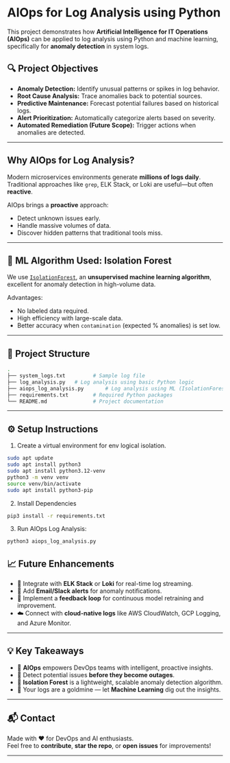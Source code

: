 # AIOps for Log Analysis using Python

This project demonstrates how **Artificial Intelligence for IT Operations (AIOps)** can be applied to log analysis using Python and machine learning, specifically for **anomaly detection** in system logs.

## 🔍 Project Objectives

- **Anomaly Detection:** Identify unusual patterns or spikes in log behavior.
- **Root Cause Analysis:** Trace anomalies back to potential sources.
- **Predictive Maintenance:** Forecast potential failures based on historical logs.
- **Alert Prioritization:** Automatically categorize alerts based on severity.
- **Automated Remediation (Future Scope):** Trigger actions when anomalies are detected.

---

## Why AIOps for Log Analysis?

Modern microservices environments generate **millions of logs daily**. Traditional approaches like `grep`, ELK Stack, or Loki are useful—but often **reactive**.

AIOps brings a **proactive** approach:
- Detect unknown issues early.
- Handle massive volumes of data.
- Discover hidden patterns that traditional tools miss.

---

## 🧠 ML Algorithm Used: Isolation Forest

We use [`IsolationForest`](https://scikit-learn.org/stable/modules/generated/sklearn.ensemble.IsolationForest.html), an **unsupervised machine learning algorithm**, excellent for anomaly detection in high-volume data.

Advantages:
- No labeled data required.
- High efficiency with large-scale data.
- Better accuracy when `contamination` (expected % anomalies) is set low.

---

## 📂 Project Structure

```bash
.
├── system_logs.txt         # Sample log file
├── log_analysis.py   # Log analysis using basic Python logic
├── aiops_log_analysis.py       # Log analysis using ML (IsolationForest)
├── requirements.txt        # Required Python packages
└── README.md               # Project documentation
```
---

## ⚙️ Setup Instructions
1. Create a virtual environment for env logical isolation.
```bash
sudo apt update
sudo apt install python3
sudo apt install python3.12-venv
python3 -m venv venv
source venv/bin/activate
sudo apt install python3-pip
```

2. Install Dependencies
```bash
pip3 install -r requirements.txt
```
3. Run AIOps Log Analysis:
```bash
python3 aiops_log_analysis.py
```

## 📈 Future Enhancements

- 🔄 Integrate with **ELK Stack** or **Loki** for real-time log streaming.
- 📣 Add **Email/Slack alerts** for anomaly notifications.
- 🔁 Implement a **feedback loop** for continuous model retraining and improvement.
- ☁️ Connect with **cloud-native logs** like AWS CloudWatch, GCP Logging, and Azure Monitor.

---

## 💡 Key Takeaways

- 🚀 **AIOps** empowers DevOps teams with intelligent, proactive insights.
- 🛑 Detect potential issues **before they become outages**.
- 🌲 **Isolation Forest** is a lightweight, scalable anomaly detection algorithm.
- 📜 Your logs are a goldmine — let **Machine Learning** dig out the insights.

---

## 📬 Contact

Made with ❤️ for DevOps and AI enthusiasts.  
Feel free to **contribute**, **star the repo**, or **open issues** for improvements!

---
